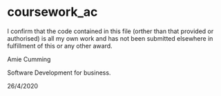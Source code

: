 # coursework_ac

I confirm that the code contained in this file (orther than that provided or authorised) is all my own work and has not been submitted 
elsewhere in fulfillment of this or any other award. 


Amie Cumming 

Software Development for business. 

26/4/2020
